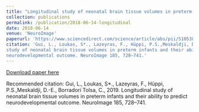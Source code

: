 ```yaml
---
title: "Longitudinal study of neonatal brain tissue volumes in preterm infants and their ability to predict neurodevelopmental outcome"
collection: publications
permalink: /publication/2018-06-14-longitudinal
date: 2018-06-14
venue: 'NeuroImage'
paperurl: 'https://www.sciencedirect.com/science/article/abs/pii/S105381191830541X'
citation: 'Gui, L., Loukas, S*., Lazeyras, F., Hüppi, P.S.,Meskaldji, D.-E., Borradori Tolsa, C., 2019. Longitudinal
study of neonatal brain tissue volumes in preterm infants and their ability to predict
neurodevelopmental outcome. NeuroImage 185, 728–741.'
---
```


[Download paper here](https://www.sciencedirect.com/science/article/abs/pii/S105381191830541X)

Recommended citation: Gui, L., Loukas, S*., Lazeyras, F., Hüppi, P.S.,Meskaldji, D.-E., Borradori Tolsa, C., 2019. Longitudinal
study of neonatal brain tissue volumes in preterm infants and their ability to predict
neurodevelopmental outcome. NeuroImage 185, 728–741.